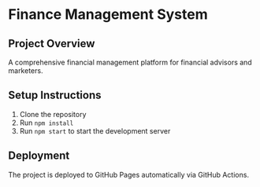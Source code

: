 # Finance Management System

## Project Overview
A comprehensive financial management platform for financial advisors and marketers.

## Setup Instructions
1. Clone the repository
2. Run `npm install`
3. Run `npm start` to start the development server

## Deployment
The project is deployed to GitHub Pages automatically via GitHub Actions.